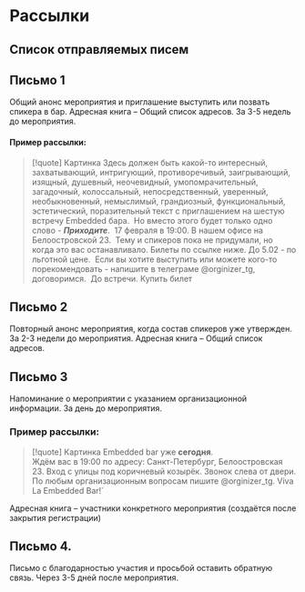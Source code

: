 # Рассылки

## Список отправляемых писем

## Письмо 1

Общий анонс мероприятия и приглашение выступить или позвать спикера в бар. 
Адресная книга – Общий список адресов. За 3-5 недель до мероприятия. 

#### Пример рассылки: 

> [!quote] 
> Картинка
Здесь должен быть какой-то интересный, захватывающий, интригующий, 
противоречивый, заигрывающий, изящный, душевный, неочевидный, 
умопомрачительный, загадочный, колоссальный, непосредственный, уверенный, 
необыкновенный, немыслимый, грандиозный, функциональный, эстетический, 
поразительный текст с приглашением на шестую встречу Embedded бара. 
Но вместо этого будет только одно слово - _**Приходите**_. 
17 февраля в 19:00. В нашем офисе на Белоостровской 23. 
Тему и спикеров пока не придумали, но когда это вас останавливало.
Билеты по ссылке ниже. До 5.02 - по льготной цене. 
Если вы хотите выступить или можете кого-то порекомендовать - напишите в телеграме @orginizer_tg, договоримся. 
До встречи.
Купить билет 

## Письмо 2

Повторный анонс мероприятия, когда состав спикеров уже утвержден. За 2-3 недели до мероприятия. Адресная книга – Общий список адресов.

## Письмо 3

Напоминание о мероприятии с указанием организационной информации. За день до мероприятия. 

### Пример рассылки:

> [!quote] 
> Картинка
Embedded bar уже **сегодня**.  
Ждём вас в 19:00 по адресу: Санкт-Петербург, Белоостровская 23. Вход с улицы под коричневый козырёк. Звонок слева от двери.
По любым организационным вопросам пишите @orginizer_tg.
Viva La Embedded Bar!`

Адресная книга – участники конкретного мероприятия (создаётся после закрытия регистрации)

## Письмо 4.
Письмо с благодарностью участия и просьбой оставить обратную связь. Через 3-5 дней после мероприятия.